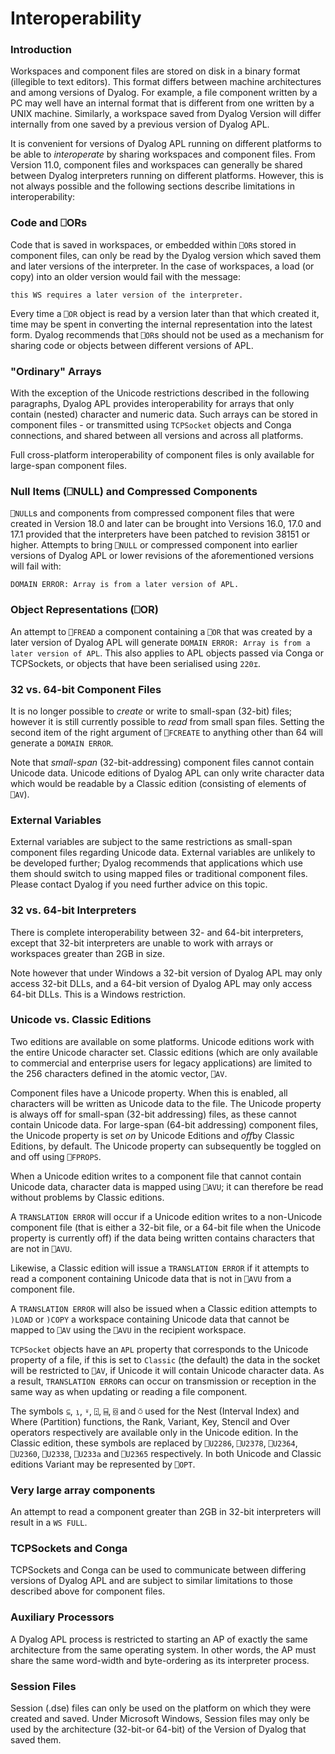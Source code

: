 # Interoperability

### Introduction

Workspaces and component files are stored on disk in a binary format (illegible to text editors). This format differs between machine architectures and among versions of Dyalog. For example, a file component written by a PC may well have an internal format that is different from one written by a UNIX machine. Similarly, a workspace saved from Dyalog Version  will differ internally from one saved by a previous version of Dyalog APL.

It is convenient for versions of Dyalog APL running on different platforms to be able to
*interoperate* by sharing workspaces and component files. From Version 11.0, component files and workspaces can generally be shared between Dyalog interpreters running on different platforms. However, this is not always possible and the following sections describe limitations in interoperability:

### Code and ⎕ORs

Code that is saved in workspaces, or embedded within `⎕OR`s stored in component files, can only be read by the Dyalog version which saved them and later versions of the interpreter. In the case of workspaces, a load (or copy) into an older version would fail with the message:
```apl
this WS requires a later version of the interpreter.
```

Every time a  `⎕OR` 
object is read by a version later than that which created it, time may be spent in converting the internal representation into the latest form.  Dyalog recommends that  `⎕OR`s should not be used as a mechanism for sharing code or objects between different versions of APL.

### "Ordinary" Arrays

With the exception of the Unicode restrictions described in the following paragraphs, Dyalog APL provides interoperability for arrays that only contain (nested) character and numeric data. Such arrays can be stored in component files - or transmitted using
`TCPSocket` objects and Conga connections, and shared between all versions and across all platforms.

Full cross-platform interoperability of component files is only available for large-span component files.

### Null Items (⎕NULL) and Compressed Components

`⎕NULL`s and components from compressed component files that were created in Version 18.0 and later can be brought into Versions 16.0, 17.0 and 17.1 provided that the  interpreters have been patched to  revision 38151 or higher.  Attempts to bring `⎕NULL` or compressed component into earlier versions of Dyalog APL or lower revisions of the aforementioned versions will fail with:
```apl
DOMAIN ERROR: Array is from a later version of APL.
```

### Object Representations (⎕OR)

An attempt to `⎕FREAD` a component containing a `⎕OR` that was created by a later version of Dyalog APL will generate `DOMAIN ERROR: Array is from a later version of APL`. This also applies to APL objects passed via Conga or TCPSockets, or objects that have been serialised using `220⌶`.

### 32 vs. 64-bit Component Files

It is no longer possible to *create* or write to small-span (32-bit) files; however it is still currently possible to *read* from small span files. Setting the second item of the right argument of `⎕FCREATE` to anything other than 64 will generate a `DOMAIN ERROR`.

Note that *small-span* (32-bit-addressing) component files cannot contain Unicode data. Unicode editions of Dyalog APL can only write character data which would be readable by a Classic
edition (consisting of elements of `⎕AV`).

### External Variables

External variables are subject to the same restrictions as small-span component files regarding Unicode data. External variables are unlikely to be developed further; Dyalog recommends that applications which use them should switch to using mapped files or traditional component files. Please contact Dyalog if you need further advice on this topic.

### 32 vs. 64-bit Interpreters

There is complete interoperability between 32- and 64-bit interpreters, except that 32-bit interpreters are unable to work with arrays or workspaces greater than 2GB in size.

Note however that under Windows a 32-bit version of Dyalog APL may only access 32-bit DLLs, and a 64-bit version of Dyalog APL may only access 64-bit DLLs. This is a Windows restriction.

### Unicode vs. Classic Editions

Two editions are available on some platforms. Unicode editions work with the entire Unicode character set. Classic editions (which are only available to commercial and enterprise users for legacy applications) are limited to the 256 characters defined in the atomic vector, `⎕AV`.

Component files have a Unicode property. When this is enabled, all characters will be written as Unicode data to the file. The Unicode property is always off for small-span (32-bit addressing) files, as these cannot contain Unicode data. For large-span (64-bit addressing) component files, the Unicode property is set *on* by Unicode Editions and *off*by Classic Editions,  by default. The Unicode property can subsequently be toggled on and off using
`⎕FPROPS`.

When a Unicode edition writes to a component file that cannot contain Unicode data, character data is mapped using       `⎕AVU`; it can therefore be read without problems by Classic editions.

A `TRANSLATION ERROR` will occur if a Unicode edition writes to a non-Unicode component  file (that is either a 32-bit file, or a 64-bit file when the Unicode property is currently off) if the data being written contains characters that are not in `⎕AVU`.

Likewise, a Classic edition will issue a `TRANSLATION ERROR` if it attempts to read a component containing Unicode data that is not in `⎕AVU` from a component file.

A `TRANSLATION ERROR` will also be issued when a Classic edition attempts to `)LOAD` or `)COPY` a workspace containing Unicode data that cannot be mapped to `⎕AV` using the `⎕AVU` in the recipient workspace.

`TCPSocket` objects have an `APL` property that corresponds to the Unicode property of a file, if this is set to `Classic` (the default) the data in the socket will be restricted to `⎕AV`, if Unicode it will contain Unicode character data. As a result, `TRANSLATION ERROR`s can occur on transmission or reception in the same way as when updating or reading a file component.

The symbols `⊆`, `⍸`, `⍤`, `⍠`, `⌸`, `⌺` and `⍥`  used for the 
		Nest (Interval Index) and 
		Where (Partition) functions, the 
		Rank, 
		Variant, 
		Key, 
		Stencil and 
		Over operators respectively are available only in the Unicode edition. In the Classic edition, these symbols are replaced by `⎕U2286`, `⎕U2378`, `⎕U2364`, `⎕U2360`, `⎕U2338`, `⎕U233a` and `⎕U2365` respectively. In both Unicode and Classic editions Variant may be represented by `⎕OPT`.

### Very large array components

An attempt to read
a component greater than 2GB in 32-bit interpreters will result in a `WS FULL`.

### TCPSockets and Conga

TCPSockets and Conga can be used to communicate between differing versions of Dyalog APL and are subject to similar limitations to those described above for component files.

### Auxiliary Processors

A Dyalog APL process is restricted to starting an AP of exactly the same architecture from the same operating system. In other words, the AP must share the same word-width and byte-ordering as its interpreter process.

### Session Files

Session (.dse) files can only be used on the platform on which they were created and
saved. Under Microsoft Windows, Session files may only be used by the  architecture (32-bit-or 64-bit) of the Version of Dyalog that saved them.
